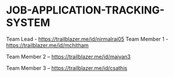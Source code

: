 # JOB-APPLICATION-TRACKING-SYSTEM
Team Lead - https://trailblazer.me/id/nirmalraj05
Team Member 1 - https://trailblazer.me/id/mchitham


Team Member 2 – 
https://trailblazer.me/id/maiyan3

Team Member 3 –
https://trailblazer.me/id/csathis 

